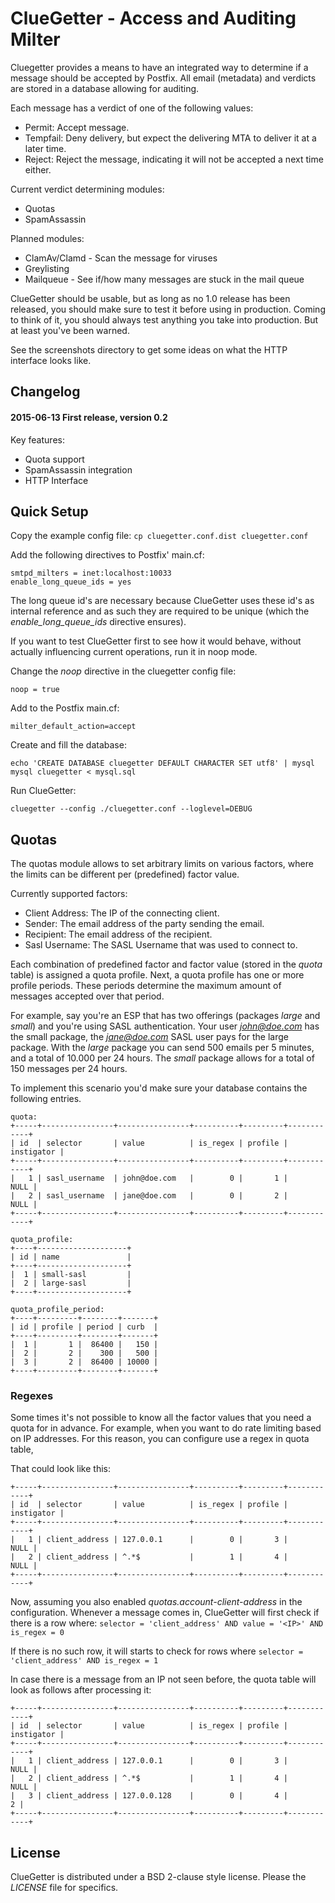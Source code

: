# ClueGetter - Access and Auditing Milter

Cluegetter provides a means to have an integrated way to determine if a message
should be accepted by Postfix. All email (metadata) and verdicts are stored in a
database allowing for auditing.

Each message has a verdict of one of the following values:
* Permit: Accept message.
* Tempfail: Deny delivery, but expect the delivering MTA to deliver it at a later time.
* Reject: Reject the message, indicating it will not be accepted a next time either.

Current verdict determining modules:
* Quotas
* SpamAssassin

Planned modules:
* ClamAv/Clamd - Scan the message for viruses
* Greylisting
* Mailqueue - See if/how many messages are stuck in the mail queue

ClueGetter should be usable, but as long as no 1.0 release has been released,
you should make sure to test it before using in production. Coming to think
of it, you should always test anything you take into production. But at
least you've been warned.

See the screenshots directory to get some ideas on what the HTTP interface
looks like.

## Changelog

#### 2015-06-13 First release, version 0.2
Key features:
* Quota support
* SpamAssassin integration
* HTTP Interface

## Quick Setup
Copy the example config file:
```cp cluegetter.conf.dist cluegetter.conf```

Add the following directives to Postfix' main.cf:
```
smtpd_milters = inet:localhost:10033
enable_long_queue_ids = yes
  ```

The long queue id's are necessary because ClueGetter uses these id's as internal
reference and as such they are required to be unique (which the
*enable_long_queue_ids* directive ensures).

If you want to test ClueGetter first to see how it would behave, without actually
influencing current operations, run it in noop mode.

Change the *noop* directive in the cluegetter config file:
```
noop = true
  ```
Add to the Postfix main.cf:
```
milter_default_action=accept
```

Create and fill the database:
```
echo 'CREATE DATABASE cluegetter DEFAULT CHARACTER SET utf8' | mysql
mysql cluegetter < mysql.sql
```

Run ClueGetter:
```
cluegetter --config ./cluegetter.conf --loglevel=DEBUG
```

## Quotas
The quotas module allows to set arbitrary limits on various factors, where the
limits can be different per (predefined) factor value.

Currently supported factors:
* Client Address: The IP of the connecting client.
* Sender: The email address of the party sending the email.
* Recipient: The email address of the recipient.
* Sasl Username: The SASL Username that was used to connect to.

Each combination of predefined factor and factor value (stored in the *quota*
table) is assigned a quota profile. Next, a quota profile has one or more profile
periods. These periods determine the maximum amount of messages accepted over
that period.

For example, say you're an ESP that has two offerings (packages *large* and
*small*) and you're using SASL authentication. Your user *john@doe.com*
has the small package, the *jane@doe.com* SASL user pays for the large
package. With the *large* package you can send 500 emails per 5 minutes, and
a total of 10.000 per 24 hours. The *small* package allows for a total of 150
messages per 24 hours.

To implement this scenario you'd make sure your database contains the following
entries.
```
quota:
+-----+----------------+----------------+----------+---------+------------+
| id  | selector       | value          | is_regex | profile | instigator |
+-----+----------------+----------------+----------+---------+------------+
|   1 | sasl_username  | john@doe.com   |        0 |       1 |       NULL |
|   2 | sasl_username  | jane@doe.com   |        0 |       2 |       NULL |
+-----+----------------+----------------+----------+---------+------------+

quota_profile:
+----+--------------------+
| id | name               |
+----+--------------------+
|  1 | small-sasl         |
|  2 | large-sasl         |
+----+--------------------+

quota_profile_period:
+----+---------+--------+-------+
| id | profile | period | curb  |
+----+---------+--------+-------+
|  1 |       1 |  86400 |   150 |
|  2 |       2 |    300 |   500 |
|  3 |       2 |  86400 | 10000 |
+----+---------+--------+-------+
```

### Regexes
Some times it's not possible to know all the factor values that you need a quota
for in advance. For example, when you want to do rate limiting based on IP
addresses. For this reason, you can configure use a regex in quota table,

That could look like this:
```
+-----+----------------+----------------+----------+---------+------------+
| id  | selector       | value          | is_regex | profile | instigator |
+-----+----------------+----------------+----------+---------+------------+
|   1 | client_address | 127.0.0.1      |        0 |       3 |       NULL |
|   2 | client_address | ^.*$           |        1 |       4 |       NULL |
+-----+----------------+----------------+----------+---------+------------+
```

Now, assuming you also enabled *quotas.account-client-address* in the
configuration. Whenever a message comes in, ClueGetter will first check if there
is a row where:
```selector = 'client_address' AND value = '<IP>' AND is_regex = 0```

If there is no such row, it will starts to check for rows where
```selector = 'client_address' AND is_regex = 1```

In case there is a message from an IP not seen before, the quota table will look
as follows after processing it:
```
+-----+----------------+----------------+----------+---------+------------+
| id  | selector       | value          | is_regex | profile | instigator |
+-----+----------------+----------------+----------+---------+------------+
|   1 | client_address | 127.0.0.1      |        0 |       3 |       NULL |
|   2 | client_address | ^.*$           |        1 |       4 |       NULL |
|   3 | client_address | 127.0.0.128    |        0 |       4 |          2 |
+-----+----------------+----------------+----------+---------+------------+
```

## License

ClueGetter is distributed under a BSD 2-clause style license.
Please the *LICENSE* file for specifics.